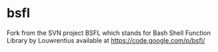 bsfl
====

Fork from the SVN project BSFL which stands for Bash Shell Function Library by Louwrentius available at https://code.google.com/p/bsfl/
